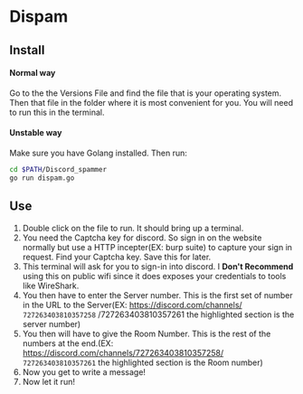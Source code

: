# Dispam

## Install
#### Normal way
Go to the the Versions File and find the file that is your operating system. Then that file in the folder where it is most convenient for you. You will need to run this in the terminal.
#### Unstable way
Make sure you have Golang installed. Then run:
```sh
cd $PATH/Discord_spammer
go run dispam.go
```

## Use
1. Double click on the file to run. It should bring up a terminal.
2. You need the Captcha key for discord. So sign in on the website normally but use a HTTP incepter(EX: burp suite) to capture your sign in request. Find your Captcha key. Save this for later.
3. This terminal will ask for you to sign-in into discord. I **Don't Recommend** using this on public wifi since it does exposes your credentials to tools like WireShark.
4. You then have to enter the Server number. This is the first set of number in the URL to the Server(EX: https://discord.com/channels/ `727263403810357258` /727263403810357261 the highlighted section is the server number)
5. You then will have to give the Room Number. This is the rest of the numbers at the end.(EX: https://discord.com/channels/727263403810357258/ `727263403810357261` the highlighted section is the Room number)
6. Now you get to write a message!
7. Now let it run!
